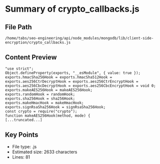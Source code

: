 # Summary of crypto_callbacks.js
  
## File Path
`/home/tabs/seo-engineering/api/node_modules/mongodb/lib/client-side-encryption/crypto_callbacks.js`

## Content Preview
```
"use strict";
Object.defineProperty(exports, "__esModule", { value: true });
exports.hmacSha256Hook = exports.hmacSha512Hook = exports.aes256CtrDecryptHook = exports.aes256CtrEncryptHook = exports.aes256CbcDecryptHook = exports.aes256CbcEncryptHook = void 0;
exports.makeAES256Hook = makeAES256Hook;
exports.randomHook = randomHook;
exports.sha256Hook = sha256Hook;
exports.makeHmacHook = makeHmacHook;
exports.signRsaSha256Hook = signRsaSha256Hook;
const crypto = require("crypto");
function makeAES256Hook(method, mode) {
[...truncated...]
```

## Key Points
- File type: .js
- Estimated size: 2633 characters
- Lines: 81
